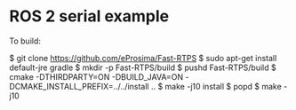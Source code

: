 # ROS 2 serial example

To build:

$ git clone https://github.com/eProsima/Fast-RTPS
$ sudo apt-get install default-jre gradle
$ mkdir -p Fast-RTPS/build
$ pushd Fast-RTPS/build
$ cmake -DTHIRDPARTY=ON -DBUILD_JAVA=ON -DCMAKE_INSTALL_PREFIX=../../install ..
$ make -j10 install
$ popd
$ make -j10
